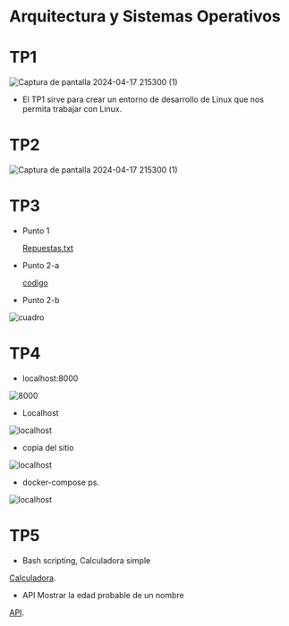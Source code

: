 #  Arquitectura y Sistemas Operativos

     
# TP1
![Captura de pantalla 2024-04-17 215300 (1)](https://github.com/M2ri7/ASO2024TPs/blob/d11a60a2e9c6d29536d0cc0d130372f4df7718cb/TP1/331394890-23ee1416-d54c-4592-a1eb-76f46ca2a79d.png)

* El TP1 sirve para crear un entorno de desarrollo de Linux que nos permita trabajar con Linux.


# TP2

![Captura de pantalla 2024-04-17 215300 (1)](https://github.com/M2ri7/ASO2024TP/assets/167377199/8c269fe5-8726-47b3-adb2-55a34a34797f)



# TP3

* Punto 1

     [Repuestas.txt](https://github.com/M2ri7/ASO2024TPs/blob/main/TP3/respuestas.txt)

* Punto 2-a

     [codigo](https://github.com/M2ri7/ASO2024TPs/blob/main/TP3/con_race_condition.c)

* Punto 2-b

![cuadro](https://github.com/M2ri7/ASO2024TPs/blob/main/TP3/cuadro.jpeg)
  




# TP4

* localhost:8000
  
  
![8000](https://github.com/M2ri7/ASO2024TPs/blob/main/TP4/1.png)


* Localhost

![localhost](https://github.com/M2ri7/ASO2024TPs/blob/main/TP4/4.png?raw=true)

* copia del sitio 


![localhost](https://github.com/M2ri7/ASO2024TPs/blob/main/TP4/2.png)


* docker-compose ps.


![localhost](https://github.com/M2ri7/ASO2024TPs/blob/main/TP4/5.png)


# TP5

* Bash scripting, Calculadora simple


[Calculadora](https://github.com/M2ri7/ASO2024TPs/blob/main/TP5/Calculadora.sh).


* API Mostrar la edad probable de un nombre


[API](https://github.com/M2ri7/ASO2024TPs/blob/main/TP5/Api.sh).

